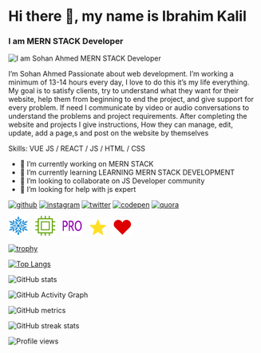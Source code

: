 # Hi there 👋, my name is Ibrahim Kalil
### I am  MERN STACK Developer
![I am Sohan Ahmed MERN STACK Developer](https://scontent.fdac34-1.fna.fbcdn.net/v/t39.30808-6/242748110_1241721029633952_2727363069976949838_n.jpg?_nc_cat=108&ccb=1-5&_nc_sid=730e14&_nc_ohc=Rbb-fSDwM-kAX-6bjNS&_nc_ht=scontent.fdac34-1.fna&oh=1be92c0631bcaf9b9bda0718b064be06&oe=61528CB5)

I’m Sohan Ahmed Passionate about web development. I’m working a minimum of 13-14 hours every day, I love to do this it’s my life everything.
My goal is to satisfy clients, try to understand what they want for their website, help them from beginning to end the project, and give support for every problem.
If need I communicate by video or audio conversations to understand the problems and project requirements. After completing the website and projects I give instructions, How they can manage, edit, update, add a page,s and post on the website by themselves

Skills: VUE JS / REACT / JS / HTML / CSS

- 🔭 I’m currently working on MERN STACK  
- 🌱 I’m currently learning LEARNING MERN STACK DEVELOPMENT 
- 👯 I’m looking to collaborate on JS Developer community 
- 🤔 I’m looking for help with  js expert 


[<img src='https://cdn.jsdelivr.net/npm/simple-icons@3.0.1/icons/github.svg' alt='github' height='40'>](https://github.com/asohan-ahmned)  [<img src='https://cdn.jsdelivr.net/npm/simple-icons@3.0.1/icons/instagram.svg' alt='instagram' height='40'>](https://www.instagram.com/https://www.instagram.com/imsohanahmed//)  [<img src='https://cdn.jsdelivr.net/npm/simple-icons@3.0.1/icons/twitter.svg' alt='twitter' height='40'>](https://twitter.com/https://twitter.com/SohanAh26313470)  [<img src='https://cdn.jsdelivr.net/npm/simple-icons@3.0.1/icons/codepen.svg' alt='codepen' height='40'>](https://codepen.io/https://codepen.io/Asohan-ahmed)  [<img src='https://cdn.jsdelivr.net/npm/simple-icons@3.0.1/icons/quora.svg' alt='quora' height='40'>](https://www.quora.com/profile/Md-Kalil-1-1)  

<a href='https://archiveprogram.github.com/'><img src='https://raw.githubusercontent.com/acervenky/animated-github-badges/master/assets/acbadge.gif' width='40' height='40'></a> <a href='https://docs.github.com/en/developers'><img src='https://raw.githubusercontent.com/acervenky/animated-github-badges/master/assets/devbadge.gif' width='40' height='40'></a> <a href='https://github.com/pricing'><img src='https://raw.githubusercontent.com/acervenky/animated-github-badges/master/assets/pro.gif' width='40' height='40'></a> <a href='https://stars.github.com/'><img src='https://raw.githubusercontent.com/acervenky/animated-github-badges/master/assets/starbadge.gif' width='35' height='35'></a> <a href='https://docs.github.com/en/github/supporting-the-open-source-community-with-github-sponsors'><img src='https://raw.githubusercontent.com/acervenky/animated-github-badges/master/assets/sponsorbadge.gif' width='35' height='35'></a> 

[![trophy](https://github-profile-trophy.vercel.app/?username=asohan-ahmned)](https://github.com/ryo-ma/github-profile-trophy)

[![Top Langs](https://github-readme-stats.vercel.app/api/top-langs/?username=asohan-ahmned)](https://github.com/anuraghazra/github-readme-stats)

![GitHub stats](https://github-readme-stats.vercel.app/api?username=asohan-ahmned&show_icons=true&count_private=true)  

![GitHub Activity Graph](https://activity-graph.herokuapp.com/graph?username=asohan-ahmned)  

![GitHub metrics](https://metrics.lecoq.io/asohan-ahmned)  

![GitHub streak stats](https://github-readme-streak-stats.herokuapp.com/?user=asohan-ahmned)  

![Profile views](https://gpvc.arturio.dev/asohan-ahmned)  
